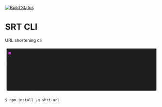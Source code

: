 [![Build Status](https://travis-ci.org/c0z0/shrt-cli.svg?branch=master)](https://travis-ci.org/c0z0/shrt-cli)

# SRT CLI

URL shortening cli

![Demo animation](media/demo.gif 'Demo animation')

```
$ npm install -g shrt-url

```
